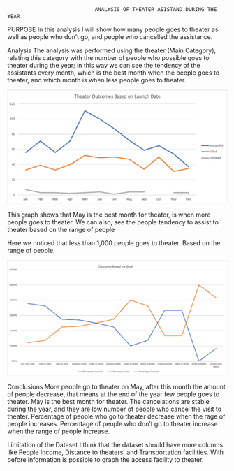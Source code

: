                 
                 
                 
                                ANALYSIS OF THEATER ASISTAND DURING THE YEAR


 
PURPOSE
In this analysis I will show how many people goes to theater as well as people who don’t go, and people who cancelled the assistance.

Analysis
The analysis was performed using the theater (Main Category), relating this category with the number of people who possible goes to theater during the year; in this way we can see the tendency of the assistants every month, which is the best month when the people goes to theater, and which month is when less people goes to theater.






![](Theater-Outcomes-Date.png)


 
This graph shows that May is the best month for theater, is when more people goes to theater.
We can also, see the people tendency to assist to theater based on the range of people

 
Here we noticed that less than 1,000 people goes to theater. Based on the range of people.



![](Outcomes-Based-on-Goal.png)





Conclusions
More people go to theater on May, after this month the amount of people decrease, that means at the end of the year few people goes to theater. May is the best month for theater.
The cancelations are stable during the year, and they are low number of people who cancel the visit to theater.
Percentage of people who go to theater decrease when the rage of people increases.
Percentage of people who don’t go to theater increase when the range of people increase.

Limitation of the Dataset
I think that the dataset should have more columns like People Income, Distance to theaters, and Transportation facilities. With before information is possible to graph the access facility to theater.
